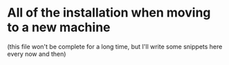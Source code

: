 # All of the installation when moving to a new machine
(this file won't be complete for a long time, but I'll write some snippets here every now and then)
